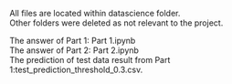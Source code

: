All files are located within datascience folder.  
Other folders were deleted as not relevant to the project.

The answer of Part 1: Part 1.ipynb  
The answer of Part 2: Part 2.ipynb  
The prediction of test data result from Part 1:test_prediction_threshold_0.3.csv.
